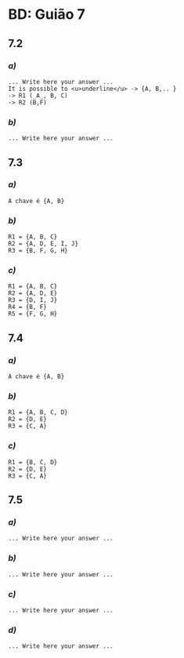 # BD: Guião 7


## ​7.2 
 
### *a)*

```
... Write here your answer ...
It is possible to <u>underline</u> -> {A, B,.. }
-> R1 (_A_, B, C)
-> R2 (B,F)
```

### *b)* 

```
... Write here your answer ...
```




## ​7.3
 
### *a)*

```
A chave é {A, B}
```


### *b)* 

```
R1 = {A, B, C}
R2 = {A, D, E, I, J}
R3 = {B, F, G, H}
```


### *c)* 

```
R1 = {A, B, C}
R2 = {A, D, E}
R3 = {D, I, J}
R4 = {B, F}
R5 = {F, G, H}

```


## ​7.4
 
### *a)*

```
A chave é {A, B}
```


### *b)* 

```
R1 = {A, B, C, D}
R2 = {D, E}
R3 = {C, A}
```


### *c)* 

```
R1 = {B, C, D}
R2 = {D, E}
R3 = {C, A}
```



## ​7.5
 
### *a)*

```
... Write here your answer ...
```

### *b)* 

```
... Write here your answer ...
```


### *c)* 

```
... Write here your answer ...
```

### *d)* 

```
... Write here your answer ...
```
